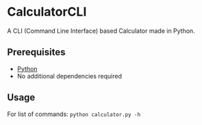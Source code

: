 # CalculatorCLI
A CLI (Command Line Interface) based Calculator made in Python.

## Prerequisites
- [Python](https://www.python.org/)
- No additional dependencies required

## Usage
For list of commands:
```python calculator.py -h```
